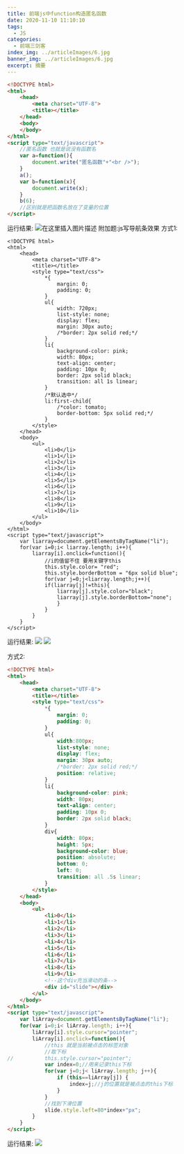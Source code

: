 ```yaml
---
title: 前端js中function构造匿名函数
date: 2020-11-10 11:10:10
tags:
  - JS
categories:
  - 前端三剑客
index_img: ../articleImages/6.jpg
banner_img: ../articleImages/6.jpg
excerpt: 摘要
---
```

<meta name="referrer" content="no-referrer"/>

```html
<!DOCTYPE html>
<html>
	<head>
		<meta charset="UTF-8">
		<title></title>
	</head>
	<body>
	</body>
</html>
<script type="text/javascript">
	//匿名函数 也就是说没有函数名
	var a=function(){
		document.write("匿名函数"+"<br />");
	}
	a();
	var b=function(x){
		document.write(x);
	}
	b(6);
	//区别就是把函数名放在了变量的位置
</script> 
```
运行结果:
![在这里插入图片描述](https://img-blog.csdnimg.cn/f7399955af74478c825d3b1b150a65c5.png?x-oss-process=image/watermark,type_d3F5LXplbmhlaQ,shadow_50,text_Q1NETiBASVQtQXVyb3Jh,size_20,color_FFFFFF,t_70,g_se,x_16)
附加题:js写导航条效果
方式1:

```
<!DOCTYPE html>
<html>
	<head>
		<meta charset="UTF-8">
		<title></title>
		<style type="text/css">
			*{
				margin: 0;
				padding: 0;
			}
			ul{
				width: 720px;
				list-style: none;
				display: flex;
				margin: 30px auto;
				/*border: 2px solid red;*/
			}
			li{
				background-color: pink;
				width: 80px;
				text-align: center;
				padding: 10px 0;
				border: 2px solid black;
				transition: all 1s linear;
			}
			/*默认选中*/
			li:first-child{
				/*color: tomato;
				border-bottom: 5px solid red;*/
			}
		</style>
	</head>
	<body>
		<ul>
			<li>0</li>
			<li>1</li>
			<li>2</li>
			<li>3</li>
			<li>4</li>
			<li>5</li>
			<li>6</li>
			<li>7</li>
			<li>8</li>
			<li>9</li>
			<li>10</li>
		</ul>
	</body>
</html>
<script type="text/javascript">
	var liarray=document.getElementsByTagName("li");
	for(var i=0;i< liarray.length; i++){
		liarray[i].onclick=function(){
			//i的值留不住 要用关键字this
			this.style.color= "red";
			this.style.borderBottom = "6px solid blue";
			for(var j=0;j<liarray.length;j++){
			if(liarray[j]!=this){
				liarray[j].style.color="black";
				liarray[j].style.borderBottom="none";
				}
			}
		}
	}
</script>

```
运行结果:
![](https://img-blog.csdnimg.cn/c44af4269b654cdabb1bd3ce761bd8b4.png)
![](https://img-blog.csdnimg.cn/650dd0a271ae4c1d86109e5b6a9670fd.png)


方式2:

```html
<!DOCTYPE html>
<html>
	<head>
		<meta charset="UTF-8">
		<title></title>
		<style type="text/css">
			*{
				margin: 0;
				padding: 0;
			}
			ul{
				width:800px;
				list-style: none;
				display: flex;
				margin: 30px auto;
				/*border: 2px solid red;*/
				position: relative;
			}
			li{
				background-color: pink;
				width: 80px;
				text-align: center;
				padding: 10px 0;
				border: 2px solid black;
			}
			div{
				width: 80px;
				height: 5px;
				background-color: blue;
				position: absolute;
				bottom: 0;
				left: 0;
				transition: all .5s linear;
			}
		</style>
	</head>
	<body>
		<ul>
			<li>0</li>
			<li>1</li>
			<li>2</li>
			<li>3</li>
			<li>4</li>
			<li>5</li>
			<li>6</li>
			<li>7</li>
			<li>8</li>
			<li>9</li>
			<!--这个div充当滑动的条-->
			<div id="slide"></div>
		</ul>
	</body>
</html>
<script type="text/javascript">
	var liArray=document.getElementsByTagName("li");
	for(var i=0;i< liArray.length; i++){
		liArray[i].style.cursor="pointer";
		liArray[i].onclick=function(){
			//this 就是当前被点击的标签对象
			//取下标
//			this.style.cursor="pointer";
			var index=0;//用来记录this下标
			for(var j=0;j< liArray.length; j++){
				if (this==liArray[j]) {
					index=j;//j的位置就是被点击的this下标
				}
			}
			//找到下滑位置
			slide.style.left=80*index+"px";
		}
	}
</script>
```
运行结果:
![](https://img-blog.csdnimg.cn/d2e0da96177a4a738c0f18e50b3a977d.png)

